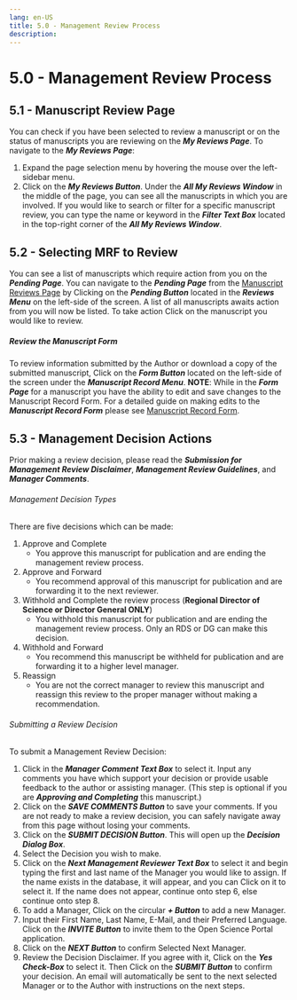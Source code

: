 ```yaml
---
lang: en-US
title: 5.0 - Management Review Process
description:
---
```


# 5.0 - Management Review Process

## 5.1 - Manuscript Review Page

You can check if you have been selected to review a manuscript or on the status
of manuscripts you are reviewing on the ***My Reviews Page***. To navigate to
the ***My Reviews Page***:
1. Expand the page selection menu by hovering the mouse over the left-sidebar
menu.
2. Click on the ***My Reviews Button***.
Under the ***All My Reviews Window*** in the middle of the page, you can see all
the manuscripts in which you are involved. If you would like to search or filter
for a specific manuscript review, you can type the name or keyword in the
***Filter Text Box*** located in the top-right corner of the ***All My Reviews
Window***.

## 5.2 - Selecting MRF to Review

You can see a list of manuscripts which require action from you on the
***Pending Page***. You can navigate to the ***Pending Page*** from the
[Manuscript Reviews Page](#_5-1-manuscript-review-page) by Clicking on the ***Pending
Button*** located in the ***Reviews Menu*** on the left-side of the screen. A
list of all manuscripts awaits action from you will now be listed. To take
action Click on the manuscript you would like to review.

##### Review the Manuscript Form

To review information submitted by the Author or download a copy of the
submitted manuscript, Click on the ***Form Button*** located on the left-side of
the screen under the ***Manuscript Record Menu***.
**NOTE**: While in the ***Form Page*** for a manuscript you have the ability to
edit and save changes to the Manuscript Record Form. For a detailed guide on
making edits to the ***Manuscript Record Form*** please see [Manuscript Record
Form](/guide/manuscript-record-form).

## 5.3 - Management Decision Actions

Prior making a review decision, please read the ***Submission for Management
Review Disclaimer***, ***Management Review Guidelines***, and ***Manager Comments***.

###### Management Decision Types

There are five decisions which can be made:
1. Approve and Complete
    - You approve this manuscript for publication and are ending the management
    review process.
2. Approve and Forward
    - You recommend approval of this manuscript for publication and are
    forwarding it to the next reviewer.
3. Withhold and Complete the review process (**Regional Director of Science or
Director General ONLY**)
    - You withhold this manuscript for publication and are ending the management
    review process. Only an RDS or DG can make this decision.
4. Withhold and Forward
    - You recommend this manuscript be withheld for publication and are
    forwarding it to a higher level manager.
5. Reassign
    - You are not the correct manager to review this manuscript and reassign
    this review to the proper manager without making a recommendation.

###### Submitting a Review Decision

To submit a Management Review Decision:
1. Click in the ***Manager Comment Text Box*** to select it. Input any comments
you have which support your decision or provide usable feedback to the author or
assisting manager. (This step is optional if you are ***Approving and
Completing*** this manuscript.)
2. Click on the ***SAVE COMMENTS Button*** to save your comments. If you are not
ready to make a review decision, you can safely navigate away from this page
without losing your comments.
3. Click on the ***SUBMIT DECISION Button***. This will open up the ***Decision
Dialog Box***.
4. Select the Decision you wish to make.
5. Click on the ***Next Management Reviewer Text Box*** to select it and begin
typing the first and last name of the Manager you would like to assign. If the
name exists in the database, it will appear, and you can Click on it to select
it. If the name does not appear, continue onto step 6, else continue onto step 8.
6. To add a Manager, Click on the circular ***+ Button*** to add a new Manager.
7. Input their First Name, Last Name, E-Mail, and their Preferred
Language. Click on the ***INVITE Button*** to invite them to the Open Science
Portal application.
8. Click on the ***NEXT Button*** to confirm Selected Next Manager.
9. Review the Decision Disclaimer. If you agree with it, Click on the ***Yes
Check-Box*** to select it. Then Click on the ***SUBMIT Button*** to confirm your decision.
An email will automatically be sent to the next selected Manager or to the
Author with instructions on the next steps.


<!---

\* Structure for updating the management guidance *\

# 5.0 - Management Review Process

## 5.1 - Selecting MRF to Review

## 5.2 - Review Decision Choices

--->